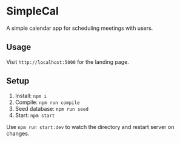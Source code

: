 # SimpleCal
A simple calendar app for scheduling meetings with users.

## Usage

Visit `http://localhost:5000` for the landing page.

## Setup

1. Install: `npm i`
2. Compile: `npm run compile`
3. Seed database: `npm run seed`
4. Start: `npm start`

Use `npm run start:dev` to watch the directory and restart server on changes.
